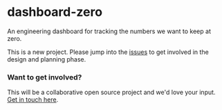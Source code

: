 # dashboard-zero
An engineering dashboard for tracking the numbers we want to keep at zero.

This is a new project. Please jump into the [issues](https://github.com/adamlofting/dashboard-zero/) to get involved in the design and planning phase.

### Want to get involved?

This will be a collaborative open source project and we'd love your input. [Get in touch here](https://wiki.mozilla.org/Foundation/Metrics/Contribute).
